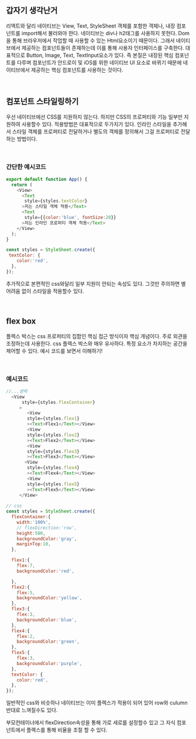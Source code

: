 ## 갑자기 생각난거

리엑트와 달리 네이티브는 View, Text, StyleSheet 객체를 포함한 객체나, 내장 컴포넌트를 import해서 불러와야 한다. 네이티브는 div나 h2태그를 사용하지 못헌다. Dom을 통해 브라우저에서 작업할 때 사용할 수 있는 Html요소이기 때문이다. 그래서 네이티브에서 제공하는 컴포넌트들이 존재하는데 이를 통해 사용자 인터페이스를 구축한다. 대표적으로 Button, Image, Text, TextInput요소가 있다. 즉 본질은 내장된 핵심 컴포넌트를 다루며 컴포넌트가 안드로이 및 iOS를 위한 네이티브 UI 요소로 바뀌기 때문에 네이티브에서 제공하는 핵심 컴포넌트를 사용하는 것이다. 

<br />

## 컴포넌트 스타일링하기

우선 네이티브에선 CSS를 지원하지 않는다. 하지만 CSS의 프로퍼티와 기능 일부만 지원하여 사용할수 있다. 적용방법은 대표적으로 두가지가 있다. 인라인 스타일을 추가해서 스타일 객체를 프로퍼티로 전달하거나 별도의 객체를 정의해서 그걸 프로퍼티로 전달하는 방법이다. 

<br />

### 간단한 예시코드

```js
export default function App() {
  return (
    <View>
      <Text
       style={styles.textColor}
      >저는 스타일 객체 적용</Text>
      <Text
       style={{color:'blue', fontSize:20}}
      >저는 인라인 프로퍼티 객체 적용</Text>
    </View>
  );
}

const styles = StyleSheet.create({
 textColor: {
    color:'red',
  },
});
```

추가적으로 본편적인 css와달리 일부 지원이 안되는 속성도 있다. 그것만 주의하면 별 어려움 없이 스타일을 적용할수 있다.


<br />

## flex box

플렉스 박스는 css 프로퍼티의 집합인 핵심 접근 방식이자 핵심 개념이다. 주로 외관을 조정하는데 사용한다. css 플렉스 박스와 매우 유사하다. 특정 요소가 차지하는 공간을 제어할 수 있다. 예시 코드를 보면서 이해하기!

<br />

### 예시코드

```js
//...생략
  <View 
      style={styles.flexContainer}
     >
        <View
        style={styles.flex1}
        ><Text>Flex1</Text></View>
        <View
        style={styles.flex2}
        ><Text>Flex2</Text></View>
        <View
        style={styles.flex3}
        ><Text>Flex3</Text></View>
       <View
        style={styles.flex4}
        ><Text>Flex4</Text></View>
        <View
        style={styles.flex5}
        ><Text>Flex5</Text></View>
     </View>
  
// css
const styles = StyleSheet.create({
  flexContainer:{
    width:'100%',
    // flexDirection:'row',
    height:500,
    backgroundColor:'gray',
    marginTop:10,
  },

  flex1:{
    flex:7,
    backgroundColor:'red',

  },
  flex2:{
    flex:5,
    backgroundColor:'yellow',
  },
  flex3:{
    flex:3,
    backgroundColor:'blue',
  },
  flex4:{
    flex:2,
    backgroundColor:'green',
  },
  flex5:{
    flex:3,
    backgroundColor:'purple',
  },
  textColor: {
    color:'red',
  },
});
```

일반적인 css와 비슷하나 네이티브는 이미 플렉스가 적용이 되어 있어 row와 culumn 반대로 느껴질수도 있다. 

부모컨테이너에서 flexDirection속성을 통해 가로 세로를 설정할수 있고 그 자식 컴포넌트에서 플랙스를 통해 비율을 조절 할 수 있다.